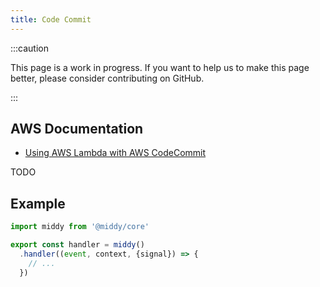 ```yaml
---
title: Code Commit
---
```


:::caution

This page is a work in progress. If you want to help us to make this page better, please consider contributing on GitHub.

:::

## AWS Documentation
- [Using AWS Lambda with AWS CodeCommit](https://docs.aws.amazon.com/lambda/latest/dg/services-codecommit.html)

TODO

## Example
```javascript
import middy from '@middy/core'

export const handler = middy()
  .handler((event, context, {signal}) => {
    // ...
  })
```
